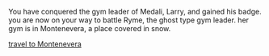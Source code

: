 You have conquered the gym leader of Medali, Larry, and gained his badge.
you are now on your way to battle Ryme, the ghost type gym leader.
her gym is in Montenevera, a place covered in snow.


[travel to Montenevera](montenevera-gym.md)